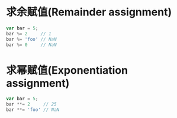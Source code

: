 # 求余赋值(Remainder assignment)

```javascript
var bar = 5;
bar %= 2     // 1
bar %= 'foo' // NaN
bar %= 0     // NaN
```


# 求幂赋值(Exponentiation assignment)

```javascript
var bar = 5;
bar **= 2     // 25
bar **= 'foo' // NaN
```